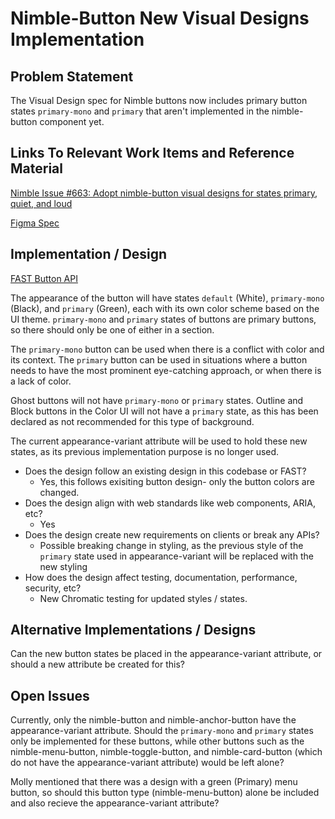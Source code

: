 # Nimble-Button New Visual Designs Implementation

## Problem Statement

The Visual Design spec for Nimble buttons now includes primary button states `primary-mono` and `primary` that aren't implemented in the nimble-button component yet.

## Links To Relevant Work Items and Reference Material

[Nimble Issue #663: Adopt nimble-button visual designs for states primary, quiet, and loud](https://github.com/ni/nimble/issues/663)

[Figma Spec](https://www.figma.com/file/PO9mFOu5BCl8aJvFchEeuN/Nimble_Components?type=design&node-id=1295-77205)

## Implementation / Design

[FAST Button API](https://github.com/microsoft/fast/blob/de7f234ef871204fcac2b5df59433d919809341d/packages/web-components/fast-foundation/src/button/README.md)

The appearance of the button will have states `default` (White), `primary-mono` (Black), and `primary` (Green), each with its own color scheme based on the UI theme.
`primary-mono` and `primary` states of buttons are primary buttons, so there should only be one of either in a section.

The `primary-mono` button can be used when there is a conflict with color and its context.
The `primary` button can be used in situations where a button needs to have the most prominent eye-catching approach, or when there is a lack of color.

Ghost buttons will not have `primary-mono` or `primary` states.
Outline and Block buttons in the Color UI will not have a `primary` state, as this has been declared as not recommended for this type of background.

The current appearance-variant attribute will be used to hold these new states, as its previous implementation purpose is no longer used.

-   Does the design follow an existing design in this codebase or FAST?
    -   Yes, this follows exisiting button design- only the button colors are changed.
-   Does the design align with web standards like web components, ARIA, etc?
    -   Yes
-   Does the design create new requirements on clients or break any APIs?
    -   Possible breaking change in styling, as the previous style of the `primary` state used in appearance-variant will be replaced with the new styling
-   How does the design affect testing, documentation, performance, security, etc?
    -   New Chromatic testing for updated styles / states.

## Alternative Implementations / Designs

Can the new button states be placed in the appearance-variant attribute, or should a new attribute be created for this?

## Open Issues

Currently, only the nimble-button and nimble-anchor-button have the appearance-variant attribute. Should the `primary-mono` and `primary` states only be implemented for these buttons, while other buttons such as the nimble-menu-button, nimble-toggle-button, and nimble-card-button (which do not have the appearance-variant attribute) would be left alone?

Molly mentioned that there was a design with a green (Primary) menu button, so should this button type (nimble-menu-button) alone be included and also recieve the appearance-variant attribute?
